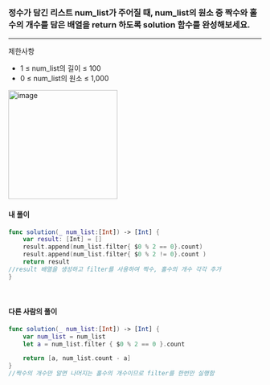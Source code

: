 ### 정수가 담긴 리스트 num_list가 주어질 때, num_list의 원소 중 짝수와 홀수의 개수를 담은 배열을 return 하도록 solution 함수를 완성해보세요.
<hr>

제한사항
- 1 ≤ num_list의 길이 ≤ 100
- 0 ≤ num_list의 원소 ≤ 1,000

<img width="217" alt="image" src="https://github.com/dongykung/SwiftStudy/assets/92030316/ba784cc2-4658-4ba2-aa54-51487742c8a6">

#### 내 풀이

```Swift
func solution(_ num_list:[Int]) -> [Int] {
    var result: [Int] = []
    result.append(num_list.filter{ $0 % 2 == 0}.count)
    result.append(num_list.filter{ $0 % 2 != 0}.count )
    return result
//result 배열을 생성하고 filter를 사용하여 짝수, 홀수의 개수 각각 추가
}
```
<br>

#### 다른 사람의 풀이

```Swift
func solution(_ num_list:[Int]) -> [Int] {
    var num_list = num_list
    let a = num_list.filter { $0 % 2 == 0 }.count

    return [a, num_list.count - a]
}
//짝수의 개수만 알면 나머지는 홀수의 개수이므로 filter를 한번만 실행함
```


